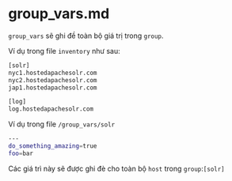 # group_vars.md

`group_vars` sẽ ghi đề toàn bộ giá trị trong `group`.

Ví dụ trong file `inventory` như sau:
```sh
[solr]
nyc1.hostedapachesolr.com
nyc2.hostedapachesolr.com
jap1.hostedapachesolr.com

[log]
log.hostedapachesolr.com
```

Ví dụ trong file `/group_vars/solr`
```sh
---
do_something_amazing=true
foo=bar
```
Các giá trì này sẽ được ghi đè cho toàn bộ `host` trong `group`:`[solr]`
